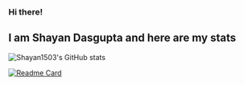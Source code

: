 ### Hi there!
## I am Shayan Dasgupta and here are my stats

![Shayan1503's GitHub stats](https://github-readme-stats.vercel.app/api?username=Shayan1503&show_icons=true&theme=calm)

[![Readme Card](https://github-readme-stats.vercel.app/api/pin/?username=Shayan1503&repo=show_owner)](https://github.com/Shayan1503/Shayan1503)
